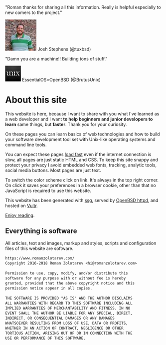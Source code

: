 "Roman thanks for sharing all this information. Really is helpful especially to new comers to the project."
<div class="quote"><a href="https://mobile.twitter.com/tuxbsd/status/987336763508183041">
<img src="/avatars/tuxbsd.jpeg" class="quote__avatar" title="20 April 2018" alt="Josh Stephens (@tuxbsd)"></a>
<span class="quote__name">Josh Stephens (@tuxbsd)</span></div>

"Damn you are a machine!! Building tons of stuff."
<div class="quote"><a href="https://mobile.twitter.com/BrutusUnix/status/986417139425869825">
<img src="/avatars/BrutusUnix.jpeg" class="quote__avatar" title="18 April 2018" alt="EssentialOS=OpenBSD (@BrutusUnix)"></a>
<span class="quote__name">EssentialOS=OpenBSD (@BrutusUnix)</span></div>

# About this site

This website is here, because I want to share with you what I've learned
as a web developer and I want **to help beginners and junior developers to
learn** same things, but **faster**. Thank you for your curiosity.

On these pages you can learn basics of web technologies and how to build
your software development tool set with Unix-like operating systems and
command line tools.

You can expect these pages [load fast](/fast.html) even if the internet
connection is slow, all pages are just static HTML and CSS. To keep this
site snappy and protect your privacy I avoid embedded web fonts, tracking,
analytic tools, social media buttons. Most pages are just text.

To switch the color scheme click on <label class="light-off-button-inline"
for="light-off"></label> link. It's always in the top right corner. On
click it saves your preferences in a browser cookie, other than that no
JavaScript is required to use this website.

This website has been generated with [ssg](/ssg.html), served by [OpenBSD
httpd](/openbsd/webserver.html), and hosted on [Vultr](/vultr.html).

[Enjoy reading](/).

## Everything is software

All articles, text and images, markup and styles, scripts and
configuration files of this website are software.

    https://www.romanzolotarev.com/
    Copyright 2016-2018 Roman Zolotarev <hi@romanzolotarev.com>

    Permission to use, copy, modify, and/or distribute this
    software for any purpose with or without fee is hereby
    granted, provided that the above copyright notice and this
    permission notice appear in all copies.

    THE SOFTWARE IS PROVIDED "AS IS" AND THE AUTHOR DISCLAIMS
    ALL WARRANTIES WITH REGARD TO THIS SOFTWARE INCLUDING ALL
    IMPLIED WARRANTIES OF MERCHANTABILITY AND FITNESS. IN NO
    EVENT SHALL THE AUTHOR BE LIABLE FOR ANY SPECIAL, DIRECT,
    INDIRECT, OR CONSEQUENTIAL DAMAGES OR ANY DAMAGES
    WHATSOEVER RESULTING FROM LOSS OF USE, DATA OR PROFITS,
    WHETHER IN AN ACTION OF CONTRACT, NEGLIGENCE OR OTHER
    TORTIOUS ACTION, ARISING OUT OF OR IN CONNECTION WITH THE
    USE OR PERFORMANCE OF THIS SOFTWARE.
